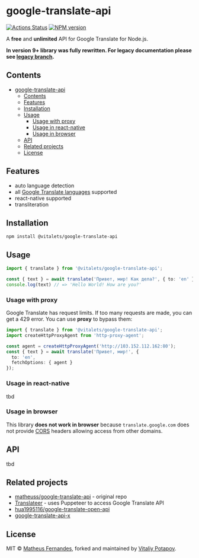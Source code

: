 # google-translate-api
[![Actions Status](https://github.com/vitalets/google-translate-api/workflows/autotests/badge.svg)](https://github.com/vitalets/google-translate-api/actions)
[![NPM version](https://img.shields.io/npm/v/@vitalets/google-translate-api.svg)](https://www.npmjs.com/package/@vitalets/google-translate-api)

A **free** and **unlimited** API for Google Translate for Node.js.

**In version 9+ library was fully rewritten. For legacy documentation please see [legacy branch](https://github.com/vitalets/google-translate-api/tree/legacy).**

## Contents

<!-- toc -->

- [google-translate-api](#google-translate-api)
  - [Contents](#contents)
  - [Features](#features)
  - [Installation](#installation)
  - [Usage](#usage)
    - [Usage with proxy](#usage-with-proxy)
    - [Usage in react-native](#usage-in-react-native)
    - [Usage in browser](#usage-in-browser)
  - [API](#api)
  - [Related projects](#related-projects)
  - [License](#license)

<!-- tocstop -->

## Features

* auto language detection
* all [Google Translate languages](https://cloud.google.com/translate/docs/languages) supported
* react-native supported
* transliteration

## Installation
```
npm install @vitalets/google-translate-api
```

## Usage
```ts
import { translate } from '@vitalets/google-translate-api';

const { text } = await translate('Привет, мир! Как дела?', { to: 'en' });
console.log(text) // => 'Hello World! How are you?'
```

### Usage with proxy
Google Translate has request limits. If too many requests are made, you can get a 429 error.
You can use **proxy** to bypass them:

```ts
import { translate } from '@vitalets/google-translate-api';
import createHttpProxyAgent from 'http-proxy-agent';

const agent = createHttpProxyAgent('http://103.152.112.162:80');
const { text } = await translate('Привет, мир!', {
  to: 'en',
  fetchOptions: { agent }
});
```

### Usage in react-native
tbd

### Usage in browser
This library **does not work in browser** because `translate.google.com` does not provide [CORS](https://developer.mozilla.org/en-US/docs/Web/HTTP/CORS) headers allowing access from other domains.

## API
tbd

## Related projects
* [matheuss/google-translate-api](https://github.com/matheuss/google-translate-api) - original repo
* [Translateer](https://github.com/Songkeys/Translateer) - uses Puppeteer to access Google Translate API
* [hua1995116/google-translate-open-api](https://github.com/hua1995116/google-translate-open-api)
* [google-translate-api-x](https://github.com/AidanWelch/google-translate-api)

## License
MIT © [Matheus Fernandes](http://matheus.top), forked and maintained by [Vitaliy Potapov](https://github.com/vitalets).
